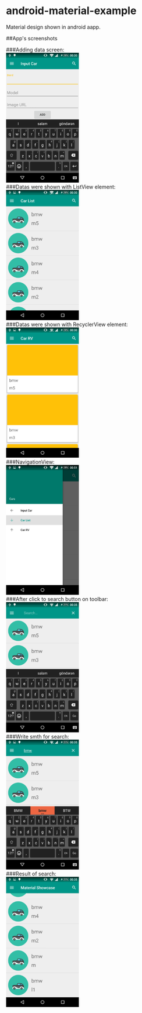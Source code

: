 # android-material-example
Material design shown in android aapp.
 
##App's screenshots

###Adding data screen:<br>
[<img src="Screenshot_1.png" width=200>](Screenshot_1.png)
<br>
###Datas were shown with ListView element:<br>
[<img src="Screenshot_2.png" width=200>](Screenshot_2.png)
<br>
###Datas were shown with RecyclerView element:<br>
[<img src="Screenshot_3.png" width=200>](Screenshot_3.png)
<br>
###NavigationView:<br>
[<img src="Screenshot_7.png" width=200>](Screenshot_7.png)
<br>
###After click to search button on toolbar:<br>
[<img src="Screenshot_4.png" width=200>](Screenshot_4.png)
<br>
###Write smth for search:<br>
[<img src="Screenshot_5.png" width=200>](Screenshot_5.png)
<br>
###Result of search:<br>
[<img src="Screenshot_6.png" width=200>](Screenshot_6.png)
